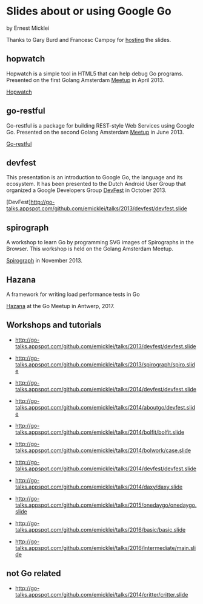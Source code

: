 Slides about or using Google Go
======================
by Ernest Micklei

Thanks to Gary Burd and Francesc Campoy for [hosting](http://go-talks.appspot.com/) the slides.


## hopwatch
Hopwatch is a simple tool in HTML5 that can help debug Go programs. 
Presented on the first Golang Amsterdam [Meetup](http://www.meetup.com/golang-amsterdam/events/109112552/) in April 2013.

[Hopwatch](http://go-talks.appspot.com/github.com/emicklei/talks/2013/hopwatch/hopwatch.slide)

## go-restful
Go-restful is a package for building REST-style Web Services using Google Go.
Presented on the second Golang Amsterdam [Meetup](http://www.meetup.com/golang-amsterdam/events/109434672/) in June 2013.
 
[Go-restful](http://go-talks.appspot.com/github.com/emicklei/talks/2013/go-restful/june2013.slide)

## devfest
This presentation is an introduction to Google Go, the language and its ecosystem. It has been presented to the Dutch Android User Group that organized a Google Developers Group [DevFest](http://www.eventbrite.com/e/gdg-devfest-netherlands-tickets-8084351513?aff=eorg) in October 2013.

[DevFest]http://go-talks.appspot.com/github.com/emicklei/talks/2013/devfest/devfest.slide

## spirograph
A workshop to learn Go by programming SVG images of Spirographs in the Browser. This workshop is held on the Golang Amsterdam Meetup.

[Spirograph](http://www.meetup.com/golang-amsterdam/events/147302682/) in November 2013.

## Hazana
A framework for writing load performance tests in Go

[Hazana](http://go-talks.appspot.com/github.com/emicklei/talks/2017/hazana/basic.slide) at the Go Meetup in Antwerp, 2017.

## Workshops and tutorials

- http://go-talks.appspot.com/github.com/emicklei/talks/2013/devfest/devfest.slide
- http://go-talks.appspot.com/github.com/emicklei/talks/2013/spirograph/spiro.slide

- http://go-talks.appspot.com/github.com/emicklei/talks/2014/devfest/devfest.slide
- http://go-talks.appspot.com/github.com/emicklei/talks/2014/aboutgo/devfest.slide
- http://go-talks.appspot.com/github.com/emicklei/talks/2014/bolfit/bolfit.slide
- http://go-talks.appspot.com/github.com/emicklei/talks/2014/bolwork/case.slide
- http://go-talks.appspot.com/github.com/emicklei/talks/2014/devfest/devfest.slide
- http://go-talks.appspot.com/github.com/emicklei/talks/2014/daxy/daxy.slide
- http://go-talks.appspot.com/github.com/emicklei/talks/2015/onedaygo/onedaygo.slide
- http://go-talks.appspot.com/github.com/emicklei/talks/2016/basic/basic.slide
- http://go-talks.appspot.com/github.com/emicklei/talks/2016/intermediate/main.slide

## not Go related

- http://go-talks.appspot.com/github.com/emicklei/talks/2014/critter/critter.slide
